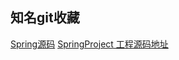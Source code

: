 ## 知名git收藏
<a href="https://github.com/spring-projects" target="_blank">Spring源码</a>
[SpringProject 工程源码地址](https://github.com/spring-projects) 
